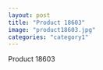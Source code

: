 ```yaml
---
layout: post
title: "Product 18603"
image: "product18603.jpg"
categories: "category1"
---
```

Product 18603
